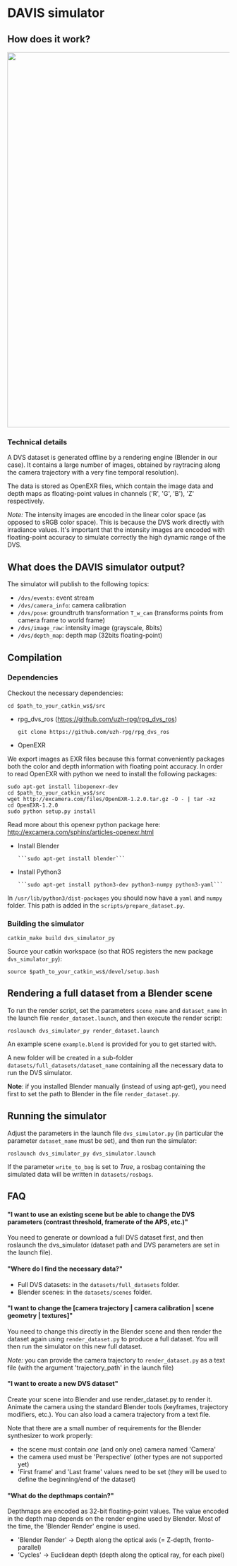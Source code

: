 # DAVIS simulator

## How does it work?

<img src="pipeline.png" width="850">

### Technical details

A DVS dataset is generated offline by a rendering engine (Blender in our case).
It contains a large number of images, obtained by raytracing along the camera trajectory with a very fine temporal resolution).

The data is stored as OpenEXR files, which contain the image data and depth maps as floating-point values in channels ('R', 'G', 'B'), 'Z' respectively.

*Note:* The intensity images are encoded in the linear color space (as opposed to sRGB color space). This is because the DVS work directly with irradiance values. It's important that the intensity images are encoded with floating-point accuracy to simulate correctly the high dynamic range of the DVS.

## What does the DAVIS simulator output?

The simulator will publish to the following topics:

- ``/dvs/events``: event stream
- ``/dvs/camera_info``: camera calibration
- ``/dvs/pose``: groundtruth transformation ``T_w_cam`` (transforms points from camera frame to world frame)
- ``/dvs/image_raw``: intensity image (grayscale, 8bits)
- ``/dvs/depth_map``: depth map (32bits floating-point)

## Compilation

### Dependencies

Checkout the necessary dependencies:

	cd $path_to_your_catkin_ws$/src

- rpg_dvs_ros (https://github.com/uzh-rpg/rpg_dvs_ros)

	```git clone https://github.com/uzh-rpg/rpg_dvs_ros```

- OpenEXR

We export images as EXR files because this format conveniently packages both the color and depth information with floating point accuracy. In order to read OpenEXR with python we need to install the following packages:

    sudo apt-get install libopenexr-dev
    cd $path_to_your_catkin_ws$/src
    wget http://excamera.com/files/OpenEXR-1.2.0.tar.gz -O - | tar -xz
    cd OpenEXR-1.2.0
    sudo python setup.py install

Read more about this openexr python package here: http://excamera.com/sphinx/articles-openexr.html  

- Install Blender
	
      ```sudo apt-get install blender```

- Install Python3

      ```sudo apt-get install python3-dev python3-numpy python3-yaml```

In ``/usr/lib/python3/dist-packages`` you should now have a ``yaml`` and ``numpy`` folder. This path is added in the ``scripts/prepare_dataset.py``.

### Building the simulator

    catkin_make build dvs_simulator_py
    
Source your catkin workspace (so that ROS registers the new package ``dvs_simulator_py``):

    source $path_to_your_catkin_ws$/devel/setup.bash
    
## Rendering a full dataset from a Blender scene

To run the render script, set the parameters ``scene_name`` and ``dataset_name`` in the launch file ``render_dataset.launch``, and then execute the render script:

    roslaunch dvs_simulator_py render_dataset.launch
    
An example scene ``example.blend`` is provided for you to get started with.
    
A new folder will be created in a sub-folder ``datasets/full_datasets/dataset_name`` containing all the necessary data to run the DVS simulator.

**Note**: if you installed Blender manually (instead of using apt-get), you need first to set the path to Blender in the file ``render_dataset.py``.

## Running the simulator

Adjust the parameters in the launch file ``dvs_simulator.py`` (in particular the parameter ``dataset_name`` must be set), and then run the simulator:

    roslaunch dvs_simulator_py dvs_simulator.launch
    
If the parameter ``write_to_bag`` is set to *True*, a rosbag containing the simulated data will be written in ``datasets/rosbags``.

## FAQ

#### "I want to use an existing scene but be able to change the DVS parameters (contrast threshold, framerate of the APS, etc.)"

You need to generate or download a full DVS dataset first, and then roslaunch the dvs_simulator (dataset path and DVS parameters are set in the launch file).

#### "Where do I find the necessary data?"

- Full DVS datasets: in the ``datasets/full_datasets`` folder.
- Blender scenes: in the ``datasets/scenes`` folder.

#### "I want to change the [camera trajectory | camera calibration | scene geometry | textures]"

You need to change this directly in the Blender scene and then render the dataset again using ``render_dataset.py`` to produce a full dataset. You will then run the simulator on this new full dataset.

*Note:* you can provide the camera trajectory to ``render_dataset.py`` as a text file (with the argument 'trajectory_path' in the launch file)

#### "I want to create a new DVS dataset"

Create your scene into Blender and use render_dataset.py to render it.
Animate the camera using the standard Blender tools (keyframes, trajectory modifiers, etc.). You can also load a camera trajectory from a text file.

Note that there are a small number of requirements for the Blender synthesizer to work properly:

- the scene must contain *one* (and only one) camera named 'Camera'
- the camera used must be 'Perspective' (other types are not supported yet)
- 'First frame' and 'Last frame' values need to be set (they will be used to define the beginning/end of the dataset)

#### "What do the depthmaps contain?"

Depthmaps are encoded as 32-bit floating-point values.
The value encoded in the depth map depends on the render engine used by Blender. Most of the time, the 'Blender Render' engine is used.

- 'Blender Render' -> Depth along the optical axis (= Z-depth, fronto-parallel)
- 'Cycles' -> Euclidean depth (depth along the optical ray, for each pixel)


